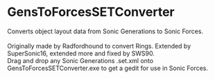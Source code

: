 # GensToForcesSETConverter
Converts object layout data from Sonic Generations to Sonic Forces. 
<br />
<br />Originally made by Radfordhound to convert Rings. Extended by SuperSonic16, extended more and fixed by SWS90.
<br />Drag and drop any Sonic Generations .set.xml onto GensToForcesSETConverter.exe to get a gedit for use in Sonic Forces.
